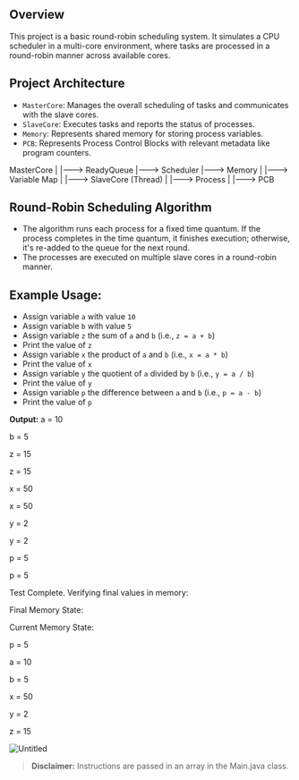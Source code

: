 ## Overview
This project is a basic round-robin scheduling system. It simulates a CPU scheduler in a multi-core environment, where tasks are processed in a round-robin manner across available cores.

## Project Architecture
- `MasterCore`: Manages the overall scheduling of tasks and communicates with the slave cores.
- `SlaveCore`: Executes tasks and reports the status of processes.
- `Memory`: Represents shared memory for storing process variables.
- `PCB`: Represents Process Control Blocks with relevant metadata like program counters.

MasterCore
  |
  |---> ReadyQueue
  |---> Scheduler
  |---> Memory
         |
         |---> Variable Map
  |
  |---> SlaveCore (Thread)
         |
         |---> Process
                 |
                 |---> PCB


## Round-Robin Scheduling Algorithm
- The algorithm runs each process for a fixed time quantum. If the process completes in the time quantum, it finishes execution; otherwise, it's re-added to the queue for the next round.
- The processes are executed on multiple slave cores in a round-robin manner.

## Example Usage:
- Assign variable `a` with value `10`
- Assign variable `b` with value `5`
- Assign variable `z` the sum of `a` and `b` (i.e., `z = a + b`)
- Print the value of `z`
- Assign variable `x` the product of `a` and `b` (i.e., `x = a * b`)
- Print the value of `x`
- Assign variable `y` the quotient of `a` divided by `b` (i.e., `y = a / b`)
- Print the value of `y`
- Assign variable `p` the difference between `a` and `b` (i.e., `p = a - b`)
- Print the value of `p`
  
**Output:**
a = 10

b = 5

z = 15

z = 15

x = 50

x = 50

y = 2

y = 2

p = 5

p = 5

Test Complete. Verifying final values in memory:

Final Memory State:

Current Memory State: 

p = 5

a = 10

b = 5

x = 50

y = 2

z = 15


![Untitled](https://github.com/user-attachments/assets/1d37e01d-37a5-4ac9-b70b-b9bcb5e471f7)


  > **Disclaimer:** Instructions are passed in an array in the Main.java class.


